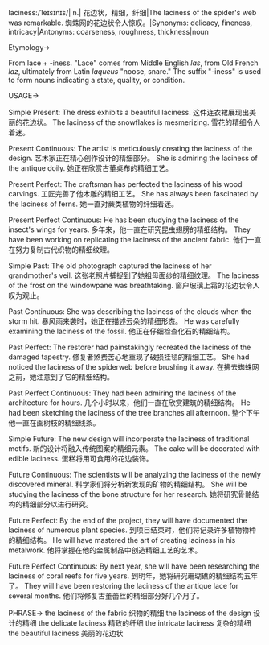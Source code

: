 laciness:/ˈleɪsɪnɪs/| n.| 花边状，精细，纤细|The laciness of the spider's web was remarkable. 蜘蛛网的花边状令人惊叹。|Synonyms: delicacy, fineness, intricacy|Antonyms: coarseness, roughness, thickness|noun

Etymology->

From lace + -iness.  "Lace" comes from Middle English *las*, from Old French *laz*, ultimately from Latin *laqueus* "noose, snare." The suffix "-iness" is used to form nouns indicating a state, quality, or condition.

USAGE->

Simple Present:
The dress exhibits a beautiful laciness. 这件连衣裙展现出美丽的花边状。
The laciness of the snowflakes is mesmerizing.  雪花的精细令人着迷。

Present Continuous:
The artist is meticulously creating the laciness of the design. 艺术家正在精心创作设计的精细部分。
She is admiring the laciness of the antique doily. 她正在欣赏古董桌布的精细工艺。


Present Perfect:
The craftsman has perfected the laciness of his wood carvings. 工匠完善了他木雕的精细工艺。
She has always been fascinated by the laciness of ferns. 她一直对蕨类植物的纤细着迷。


Present Perfect Continuous:
He has been studying the laciness of the insect's wings for years. 多年来，他一直在研究昆虫翅膀的精细结构。
They have been working on replicating the laciness of the ancient fabric. 他们一直在努力复制古代织物的精细纹理。


Simple Past:
The old photograph captured the laciness of her grandmother's veil. 这张老照片捕捉到了她祖母面纱的精细纹理。
The laciness of the frost on the windowpane was breathtaking. 窗户玻璃上霜的花边状令人叹为观止。


Past Continuous:
She was describing the laciness of the clouds when the storm hit.  暴风雨来袭时，她正在描述云朵的精细形态。
He was carefully examining the laciness of the fossil. 他正在仔细检查化石的精细结构。


Past Perfect:
The restorer had painstakingly recreated the laciness of the damaged tapestry. 修复者煞费苦心地重现了破损挂毯的精细工艺。
She had noticed the laciness of the spiderweb before brushing it away. 在拂去蜘蛛网之前，她注意到了它的精细结构。


Past Perfect Continuous:
They had been admiring the laciness of the architecture for hours. 几个小时以来，他们一直在欣赏建筑的精细结构。
He had been sketching the laciness of the tree branches all afternoon.  整个下午他一直在画树枝的精细线条。


Simple Future:
The new design will incorporate the laciness of traditional motifs. 新的设计将融入传统图案的精细元素。
The cake will be decorated with edible laciness. 蛋糕将用可食用的花边装饰。


Future Continuous:
The scientists will be analyzing the laciness of the newly discovered mineral. 科学家们将分析新发现的矿物的精细结构。
She will be studying the laciness of the bone structure for her research. 她将研究骨骼结构的精细部分以进行研究。


Future Perfect:
By the end of the project, they will have documented the laciness of numerous plant species. 到项目结束时，他们将记录许多植物物种的精细结构。
He will have mastered the art of creating laciness in his metalwork. 他将掌握在他的金属制品中创造精细工艺的艺术。


Future Perfect Continuous:
By next year, she will have been researching the laciness of coral reefs for five years. 到明年，她将研究珊瑚礁的精细结构五年了。
They will have been restoring the laciness of the antique lace for several months. 他们将修复古董蕾丝的精细部分好几个月了。



PHRASE->
the laciness of the fabric  织物的精细
the laciness of the design  设计的精细
the delicate laciness  精致的纤细
the intricate laciness 复杂的精细
the beautiful laciness  美丽的花边状
